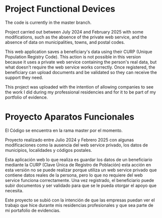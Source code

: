 # Project Functional Devices 
The code is currently in the master branch.

Project carried out between July 2024 and February 2025 with some modifications, such as the absence of the private web service, and the absence of data on municipalities, towns, and postal codes.

This web application saves a beneficiary's data using their CURP (Unique Population Registry Code). This action is not possible in this version because it uses a private web service containing the person's real data, but what doesn't require the web service works correctly. Once registered, the beneficiary can upload documents and be validated so they can receive the support they need.

This project was uploaded with the intention of allowing companies to see the work I did during my professional residencies and for it to be part of my portfolio of evidence.

# Proyecto Aparatos Funcionales
El Código se encuentra en la rama master por el momento.

Proyecto realizado entre Julio 2024 y Febrero 2025 con algunas modificaciones como la ausencia del web service privado, los datos de municipios, localidades y códigos postales.

Esta aplicación web lo que realiza es guardar los datos de un beneficiario mediante la CURP (Clave Única de Registro de Población) esta acción en esta versión no se puede realizar porque utiliza un web service privado que contiene datos reales de la persona, pero lo que no requiere del web service funciona correctamente. Una vez registrado, el beneficiario puede subir documentos y ser validado para que se le pueda otorgar el apoyo que necesita.

Este proyecto se subió con la intención de que las empresas puedan ver el trabajo que hice durante mis residencias profesionales y que sea parte de mi portafolio de evidencias.
